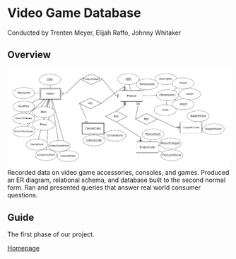 # Video Game Database
Conducted by Trenten Meyer, Elijah Raffo, Johnny Whitaker

## Overview
![Entity Relationship](DB_EntityRelationship.png)
Recorded data on video game accessories, consoles, and games. Produced an ER diagram, relational schema, and database built to the second normal form. Ran and presented queries that answer real world consumer questions.

## Guide
The first phase of our project.


[Homepage](https://github.com/eliraffo/eliraffo.github.io/tree/master/OBA444)
